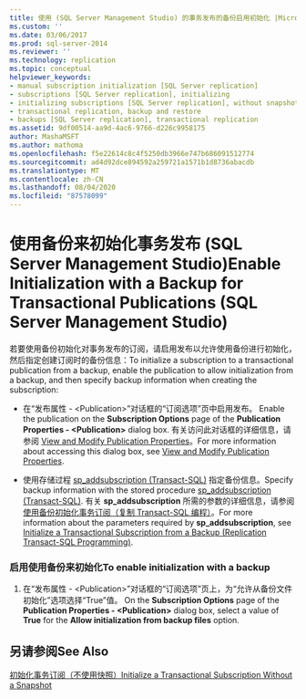 ```yaml
---
title: 使用 (SQL Server Management Studio) 的事务发布的备份启用初始化 |Microsoft Docs
ms.custom: ''
ms.date: 03/06/2017
ms.prod: sql-server-2014
ms.reviewer: ''
ms.technology: replication
ms.topic: conceptual
helpviewer_keywords:
- manual subscription initialization [SQL Server replication]
- subscriptions [SQL Server replication], initializing
- initializing subscriptions [SQL Server replication], without snapshots
- transactional replication, backup and restore
- backups [SQL Server replication], transactional replication
ms.assetid: 9df00514-aa9d-4ac6-9766-d226c9958175
author: MashaMSFT
ms.author: mathoma
ms.openlocfilehash: f5e22614c8c4f5250db3966e747b686091512774
ms.sourcegitcommit: ad4d92dce894592a259721a1571b1d8736abacdb
ms.translationtype: MT
ms.contentlocale: zh-CN
ms.lasthandoff: 08/04/2020
ms.locfileid: "87578099"
---
```

# <a name="enable-initialization-with-a-backup-for-transactional-publications-sql-server-management-studio"></a><span data-ttu-id="16a8e-102">使用备份来初始化事务发布 (SQL Server Management Studio)</span><span class="sxs-lookup"><span data-stu-id="16a8e-102">Enable Initialization with a Backup for Transactional Publications (SQL Server Management Studio)</span></span>
  <span data-ttu-id="16a8e-103">若要使用备份初始化对事务发布的订阅，请启用发布以允许使用备份进行初始化，然后指定创建订阅时的备份信息：</span><span class="sxs-lookup"><span data-stu-id="16a8e-103">To initialize a subscription to a transactional publication from a backup, enable the publication to allow initialization from a backup, and then specify backup information when creating the subscription:</span></span>  
  
-   <span data-ttu-id="16a8e-104">在“发布属性 - \<Publication>”对话框的“订阅选项”页中启用发布。 </span><span class="sxs-lookup"><span data-stu-id="16a8e-104">Enable the publication on the **Subscription Options** page of the **Publication Properties - \<Publication>** dialog box.</span></span> <span data-ttu-id="16a8e-105">有关访问此对话框的详细信息，请参阅 [View and Modify Publication Properties](publish/view-and-modify-publication-properties.md)。</span><span class="sxs-lookup"><span data-stu-id="16a8e-105">For more information about accessing this dialog box, see [View and Modify Publication Properties](publish/view-and-modify-publication-properties.md).</span></span>  
  
-   <span data-ttu-id="16a8e-106">使用存储过程 [sp_addsubscription (Transact-SQL)](/sql/relational-databases/system-stored-procedures/sp-addsubscription-transact-sql) 指定备份信息。</span><span class="sxs-lookup"><span data-stu-id="16a8e-106">Specify backup information with the stored procedure [sp_addsubscription &#40;Transact-SQL&#41;](/sql/relational-databases/system-stored-procedures/sp-addsubscription-transact-sql).</span></span> <span data-ttu-id="16a8e-107">有关 **sp_addsubscription** 所需的参数的详细信息，请参阅[使用备份初始化事务订阅（复制 Transact-SQL 编程）](initialize-a-transactional-subscription-from-a-backup.md)。</span><span class="sxs-lookup"><span data-stu-id="16a8e-107">For more information about the parameters required by **sp_addsubscription**, see [Initialize a Transactional Subscription from a Backup &#40;Replication Transact-SQL Programming&#41;](initialize-a-transactional-subscription-from-a-backup.md).</span></span>  
  
### <a name="to-enable-initialization-with-a-backup"></a><span data-ttu-id="16a8e-108">启用使用备份来初始化</span><span class="sxs-lookup"><span data-stu-id="16a8e-108">To enable initialization with a backup</span></span>  
  
1.  <span data-ttu-id="16a8e-109">在“发布属性 - \<Publication>”对话框的“订阅选项”页上，为“允许从备份文件初始化”选项选择“True”值。   </span><span class="sxs-lookup"><span data-stu-id="16a8e-109">On the **Subscription Options** page of the **Publication Properties - \<Publication>** dialog box, select a value of **True** for the **Allow initialization from backup files** option.</span></span>  
  
## <a name="see-also"></a><span data-ttu-id="16a8e-110">另请参阅</span><span class="sxs-lookup"><span data-stu-id="16a8e-110">See Also</span></span>  
 [<span data-ttu-id="16a8e-111">初始化事务订阅（不使用快照）</span><span class="sxs-lookup"><span data-stu-id="16a8e-111">Initialize a Transactional Subscription Without a Snapshot</span></span>](initialize-a-transactional-subscription-without-a-snapshot.md)  
  
  
